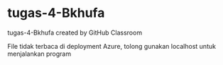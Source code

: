 # tugas-4-Bkhufa
tugas-4-Bkhufa created by GitHub Classroom

File tidak terbaca di deployment Azure, tolong gunakan localhost untuk menjalankan program
